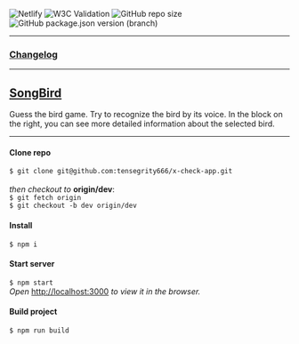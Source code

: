 ![Netlify](https://img.shields.io/netlify/a550b050-b73c-4160-a8f1-930ba5f416fa?style=flat-square)
![W3C Validation](https://img.shields.io/w3c-validation/default?targetUrl=https%3A%2F%2Ftensegrity666-songbird.netlify.app%2F)
![GitHub repo size](https://img.shields.io/github/repo-size/tensegrity666/songbird?style=flat-square)
![GitHub package.json version (branch)](https://img.shields.io/github/package-json/v/tensegrity666/songbird/songbird?style=flat-square)

---
### [Changelog](https://github.com/tensegrity666/x-check-app/blob/dev/CHANGELOG.md)
---

## [SongBird](tensegrity666-songbird.netlify.app/)
Guess the bird game.
Try to recognize the bird by its voice. In the block on the right, you can see more detailed information about the selected bird.

- - -
#### Clone repo
`$ git clone git@github.com:tensegrity666/x-check-app.git`<br>
<br>
_then checkout to_ __origin/dev__:<br>
`$ git fetch origin`<br>
`$ git checkout -b dev origin/dev`

#### Install
`$ npm i`

#### Start server
`$ npm start`<br>
_Open_ [http://localhost:3000](http://localhost:3000) _to view it in the browser._

#### Build project
`$ npm run build`
